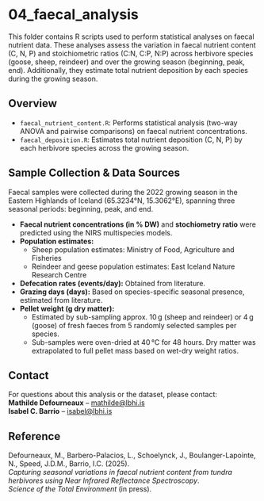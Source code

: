 # 04_faecal_analysis

This folder contains R scripts used to perform statistical analyses on faecal nutrient data. These analyses assess the variation in faecal nutrient content (C, N, P) and stoichiometric ratios (C:N, C:P, N:P) across herbivore species (goose, sheep, reindeer) and over the growing season (beginning, peak, end). Additionally, they estimate total nutrient deposition by each species during the growing season.

## Overview

- `faecal_nutrient_content.R`: Performs statistical analysis (two-way ANOVA and pairwise comparisons) on faecal nutrient concentrations.
- `faecal_deposition.R`: Estimates total nutrient deposition (C, N, P) by each herbivore species across the growing season.

## Sample Collection & Data Sources

Faecal samples were collected during the 2022 growing season in the Eastern Highlands of Iceland (65.3234°N, 15.3062°E), spanning three seasonal periods: beginning, peak, and end.

- **Faecal nutrient concentrations (in % DW)** and **stochiometry ratio** were predicted using the NIRS multispecies models.
- **Population estimates:**
  - Sheep population estimates: Ministry of Food, Agriculture and Fisheries
  - Reindeer and geese population estimates: East Iceland Nature Research Centre
- **Defecation rates (events/day):** Obtained from literature.
- **Grazing days (days):** Based on species-specific seasonal presence, estimated from literature.
- **Pellet weight (g dry matter):** 
  - Estimated by sub-sampling approx. 10 g (sheep and reindeer) or 4 g (goose) of fresh faeces from 5 randomly selected samples per species.
  - Sub-samples were oven-dried at 40 °C for 48 hours. Dry matter was extrapolated to full pellet mass based on wet-dry weight ratios.

## Contact

For questions about this analysis or the dataset, please contact:  
**Mathilde Defourneaux** – mathilde@lbhi.is  
**Isabel C. Barrio** – isabel@lbhi.is

## Reference

Defourneaux, M., Barbero-Palacios, L., Schoelynck, J., Boulanger-Lapointe, N., Speed, J.D.M., Barrio, I.C. (2025).  
*Capturing seasonal variations in faecal nutrient content from tundra herbivores using Near Infrared Reflectance Spectroscopy*.  
*Science of the Total Environment* (in press).
